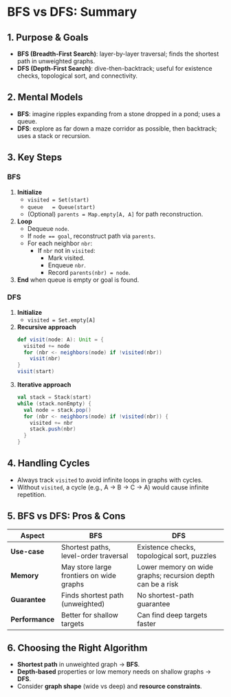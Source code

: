 # BFS vs DFS: Summary

## 1. Purpose & Goals
- **BFS (Breadth-First Search)**: layer-by-layer traversal; finds the shortest path in unweighted graphs.
- **DFS (Depth-First Search)**: dive-then-backtrack; useful for existence checks, topological sort, and connectivity.

## 2. Mental Models
- **BFS**: imagine ripples expanding from a stone dropped in a pond; uses a queue.
- **DFS**: explore as far down a maze corridor as possible, then backtrack; uses a stack or recursion.

## 3. Key Steps

### BFS
1. **Initialize**  
   - `visited = Set(start)`  
   - `queue   = Queue(start)`  
   - (Optional) `parents = Map.empty[A, A]` for path reconstruction.
2. **Loop**  
   - Dequeue `node`.  
   - If `node == goal`, reconstruct path via `parents`.  
   - For each neighbor `nbr`:
     - If `nbr` not in `visited`:
       - Mark visited.
       - Enqueue `nbr`.
       - Record `parents(nbr) = node`.
3. **End** when queue is empty or goal is found.

### DFS
1. **Initialize**  
   - `visited = Set.empty[A]`
2. **Recursive approach**  
   ```scala
   def visit(node: A): Unit = {
     visited += node
     for (nbr <- neighbors(node) if !visited(nbr))
       visit(nbr)
   }
   visit(start)
   ```
3. **Iterative approach**  
   ```scala
   val stack = Stack(start)
   while (stack.nonEmpty) {
     val node = stack.pop()
     for (nbr <- neighbors(node) if !visited(nbr)) {
       visited += nbr
       stack.push(nbr)
     }
   }
   ```

## 4. Handling Cycles
- Always track `visited` to avoid infinite loops in graphs with cycles.
- Without `visited`, a cycle (e.g., A → B → C → A) would cause infinite repetition.

## 5. BFS vs DFS: Pros & Cons

| Aspect         | BFS                                     | DFS                                         |
|----------------|-----------------------------------------|---------------------------------------------|
| **Use-case**   | Shortest paths, level-order traversal   | Existence checks, topological sort, puzzles |
| **Memory**     | May store large frontiers on wide graphs| Lower memory on wide graphs; recursion depth can be a risk |
| **Guarantee**  | Finds shortest path (unweighted)        | No shortest-path guarantee                  |
| **Performance**| Better for shallow targets              | Can find deep targets faster                |

## 6. Choosing the Right Algorithm
- **Shortest path** in unweighted graph → **BFS**.  
- **Depth-based** properties or low memory needs on shallow graphs → **DFS**.  
- Consider **graph shape** (wide vs deep) and **resource constraints**.

